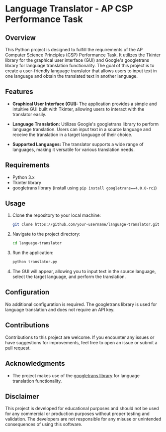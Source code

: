 # Language Translator - AP CSP Performance Task

## Overview

This Python project is designed to fulfill the requirements of the AP Computer Science Principles (CSP) Performance Task. It utilizes the Tkinter library for the graphical user interface (GUI) and Google's googletrans library for language translation functionality. The goal of this project is to create a user-friendly language translator that allows users to input text in one language and obtain the translated text in another language.

## Features

- **Graphical User Interface (GUI):** The application provides a simple and intuitive GUI built with Tkinter, allowing users to interact with the translator easily.

- **Language Translation:** Utilizes Google's googletrans library to perform language translation. Users can input text in a source language and receive the translation in a target language of their choice.

- **Supported Languages:** The translator supports a wide range of languages, making it versatile for various translation needs.

## Requirements

- Python 3.x
- Tkinter library
- googletrans library (install using `pip install googletrans==4.0.0-rc1`)

## Usage

1. Clone the repository to your local machine:

   ```bash
   git clone https://github.com/your-username/language-translator.git
   ```

2. Navigate to the project directory:

   ```bash
   cd language-translator
   ```

3. Run the application:

   ```bash
   python translator.py
   ```

4. The GUI will appear, allowing you to input text in the source language, select the target language, and perform the translation.

## Configuration

No additional configuration is required. The googletrans library is used for language translation and does not require an API key.

## Contributions

Contributions to this project are welcome. If you encounter any issues or have suggestions for improvements, feel free to open an issue or submit a pull request.

## Acknowledgments

- The project makes use of the [googletrans library](https://pypi.org/project/googletrans/) for language translation functionality.

## Disclaimer

This project is developed for educational purposes and should not be used for any commercial or production purposes without proper testing and validation. The developers are not responsible for any misuse or unintended consequences of using this software.

